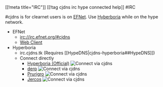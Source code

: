 [[!meta title="IRC"]]
[[!tag cjdns irc hype connected help]]
#IRC

\#cjdns is for clearnet users is on [EFNet](www.efnet.org/).  Use [Hyberboria](http://hyperboria.net) while on the hype network.

* EFNet
	* [irc://irc.efnet.org/#cjdns](irc://irc.efnet.org/#cjdns)
	* [Web Client](http://chat.efnet.org:9090/?channels=%23cjdns&Login=Login)
* Hyperboria
	* irc.cjdns.tk (Requires [[HypeDNS|cjdns-hyperboria##HypeDNS]])
	* Connect directly
		* [Hyperboria (Official)](irc://fcec:0cbd:3c03:1a2a:063f:c917:b1db:1695) ![Connect via cjdns](/cjdns-wiki/media/cjdns_icon_16.png)
		* [derp](irc://fc3a:2804:615a:b34f:abfe:c7d5:65d6:f50c) ![Connect via cjdns](/cjdns-wiki/media/cjdns_icon_16.png)
		* [Prurigro](irc://fc13:6176:aaca:8c7f:9f55:924f:26b3:4b14) ![Connect via cjdns](/cjdns-wiki/media/cjdns_icon_16.png)
		* [Jercos](irc://fca8:2dd7:4987:a9be:c8fc:34d7:5a1:4606) ![Connect via cjdns](/cjdns-wiki/media/cjdns_icon_16.png)